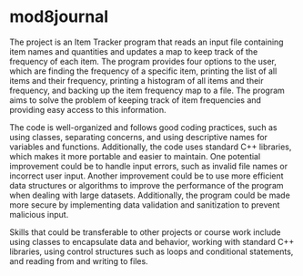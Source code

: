 # mod8journal


The project is an Item Tracker program that reads an input file containing item names and quantities and updates a map to keep track of the frequency of each item. The program provides four options to the user, which are finding the frequency of a specific item, printing the list of all items and their frequency, printing a histogram of all items and their frequency, and backing up the item frequency map to a file. The program aims to solve the problem of keeping track of item frequencies and providing easy access to this information.

The code is well-organized and follows good coding practices, such as using classes, separating concerns, and using descriptive names for variables and functions. Additionally, the code uses standard C++ libraries, which makes it more portable and easier to maintain. One potential improvement could be to handle input errors, such as invalid file names or incorrect user input. Another improvement could be to use more efficient data structures or algorithms to improve the performance of the program when dealing with large datasets. Additionally, the program could be made more secure by implementing data validation and sanitization to prevent malicious input.

Skills that could be transferable to other projects or course work include using classes to encapsulate data and behavior, working with standard C++ libraries, using control structures such as loops and conditional statements, and reading from and writing to files.
